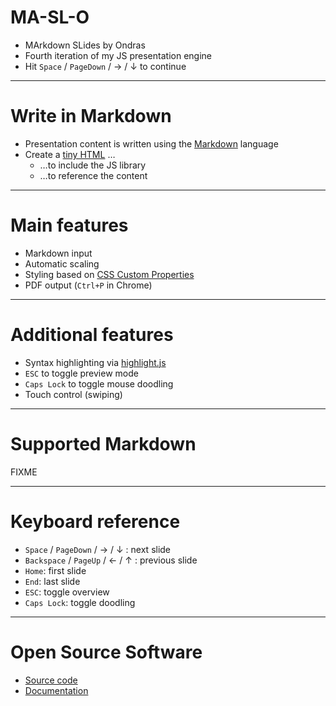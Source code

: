 # MA-SL-O

- MArkdown SLides by Ondras
- Fourth iteration of my JS presentation engine
- Hit `Space` / `PageDown` / &rarr; / &darr; to continue

---

# Write in Markdown

- Presentation content is written using the [Markdown](https://commonmark.org/) language
- Create a [tiny HTML](FIXME) &hellip;
  - &hellip;to include the JS library
  - &hellip;to reference the content

---

# Main features

- Markdown input
- Automatic scaling
- Styling based on [CSS Custom Properties](https://developer.mozilla.org/en-US/docs/Web/CSS/--*)
- PDF output (`Ctrl+P` in Chrome)

---

# Additional features

- Syntax highlighting via [highlight.js](https://highlightjs.org/)
- `ESC` to toggle preview mode
- `Caps Lock` to toggle mouse doodling
- Touch control (swiping)

---

# Supported Markdown

FIXME

---

# Keyboard reference

- `Space` / `PageDown` / &rarr; / &darr; : next slide
- `Backspace` / `PageUp` / &larr; / &uarr; : previous slide
- `Home`: first slide
- `End`: last slide
- `ESC`: toggle overview
- `Caps Lock`: toggle doodling

---

# Open Source Software

- [Source code](https://bitbucket.org/ondras/maslo/src)
- [Documentation](https://bitbucket.org/ondras/maslo/wiki/Home)

